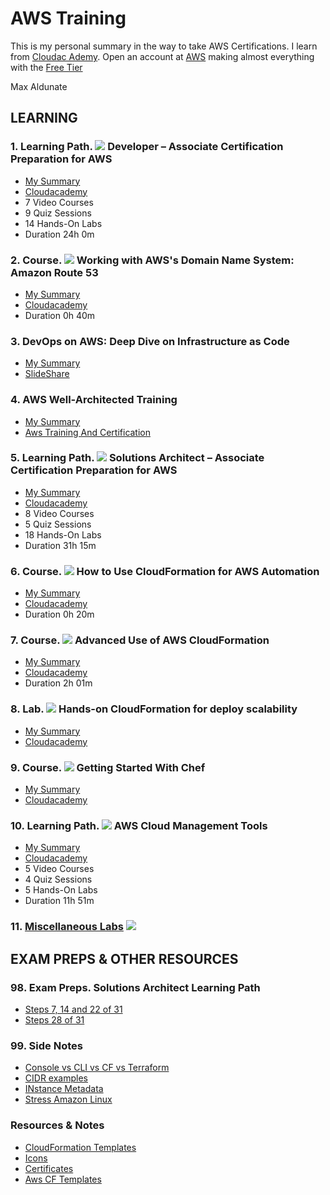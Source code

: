 # AWS Training

This is my personal summary in the way to take AWS Certifications.
I learn from [Cloudac Ademy](https://cloudacademy.com).
Open an account at [AWS](https://aws.amazon.com/) making almost everything with the [Free Tier](https://aws.amazon.com/free/?sc_channel=PS&sc_campaign=acquisition_ES&sc_publisher=google&sc_medium=english_cloud_computing_b&sc_content=aws_free_e&sc_detail=aws%20free%20tier&sc_category=cloud_computing&sc_segment=188901415348&sc_matchtype=e&sc_country=ES&s_kwcid=AL!4422!3!188901415348!e!!g!!aws%20free%20tier&ef_id=WSnR_gAAAE3x8yoC:20171223121010:s)

Max Aldunate

## LEARNING

### 1. Learning Path. ![](resources/icons/learning-paths.ico) Developer – Associate Certification Preparation for AWS
* [My Summary](01-learning-paths-developer-associate-certification)
* [Cloudacademy](https://cloudacademy.com/learning-paths/developer-associate-certification-preparation-for-aws-15/)
* 7 Video Courses
* 9 Quiz Sessions
* 14 Hands-On Labs
* Duration 24h 0m

### 2. Course.  ![](resources/icons/courses.ico) Working with AWS's Domain Name System: Amazon Route 53
* [My Summary](02-amazon-route53-dns-course)
* [Cloudacademy](https://cloudacademy.com/amazon-web-services/amazon-route53-dns-course/)
* Duration 0h 40m

### 3. DevOps on AWS: Deep Dive on Infrastructure as Code
* [My Summary](03-devops-on-AWS.deep-dive-on-infrastructure-as-code)
* [SlideShare](https://www.slideshare.net/AmazonWebServices/devops-on-aws-deep-dive-on-infrastructure-as-code)

### 4. AWS Well-Architected Training 
* [My Summary](04-aws-well-architected-training)
* [Aws Training And Certification](https://www.aws.training/transcript/curriculumplayer?transcriptId=7pGhstV90E2g0kMQPRm6kg2)

### 5. Learning Path. ![](resources/icons/learning-paths.ico) Solutions Architect – Associate Certification Preparation for AWS
* [My Summary](05-learning-paths-architect-associate-certification)
* [Cloudacademy](https://cloudacademy.com/learning-paths/solutions-architect-associate-certification-preparation-for-aws-14/)
* 8 Video Courses
* 5 Quiz Sessions
* 18 Hands-On Labs
* Duration 31h 15m

### 6. Course. ![](resources/icons/courses.ico) How to Use CloudFormation for AWS Automation
* [My Summary](06-how-to-use-cloudFormation-for-aws-automation)
* [Cloudacademy](https://cloudacademy.com/amazon-web-services/aws-automation-how-to-use-cloudformation-course/)
* Duration 0h 20m

### 7. Course. ![](resources/icons/courses.ico) Advanced Use of AWS CloudFormation
* [My Summary](07-advanced-use-of-aws-cloudFormation)
* [Cloudacademy](https://cloudacademy.com/amazon-web-services/advanced-aws-cloudformation-course/)
* Duration 2h 01m

### 8. Lab. ![](resources/icons/labs.ico) Hands-on CloudFormation for deploy scalability
* [My Summary](08-Hands-on-CloudFormation-for-deploy-scalability)
* [Cloudacademy](https://cloudacademy.com/amazon-web-services/labs/hands-cloudformation-deploy-scalability-41/fstart/)

### 9. Course. ![](resources/icons/courses.ico) Getting Started With Chef
* [My Summary](09-getting-started-chef-course)
* [Cloudacademy](https://cloudacademy.com/cloud-computing/getting-started-chef-course/)

### 10. Learning Path. ![](resources/icons/learning-paths.ico) AWS Cloud Management Tools
* [My Summary](10-learning-paths-aws-cloud-management-tools)
* [Cloudacademy](https://cloudacademy.com/learning-paths/aws-cloud-management-tools-60/)
* 5 Video Courses
* 4 Quiz Sessions
* 5 Hands-On Labs
* Duration 11h 51m

### 11. [Miscellaneous Labs](11-Labs) ![](resources/icons/labs.ico) 

## EXAM PREPS & OTHER RESOURCES

### 98. Exam Preps. Solutions Architect Learning Path
* [Steps 7, 14 and 22 of 31](98-exam-preps/07.14.22-of-31-2017-exam-prep/Readme.md)
* [Steps 28 of 31](98-exam-preps/28-of-31-2017-exam-primer/Readme.md)

### 99. Side Notes
* [Console vs CLI vs CF vs Terraform](99-sidenotes/AWS.-Console-vs-CLI-vs-CloudFormation-vs-SDK-vs-Terraform.md)
* [CIDR examples](99-sidenotes/CIDR-Examples.md)
* [INstance Metadata](99-sidenotes/Instance-Metadada.md)
* [Stress Amazon Linux](99-sidenotes/Stress-on-amazon-linux.md)

### Resources & Notes
* [CloudFormation Templates](resources/cloudFormationTemplates)
* [Icons](resources/icons)
* [Certificates](resources/certificates)
* [Aws CF Templates](resources/aws-template-samples)
